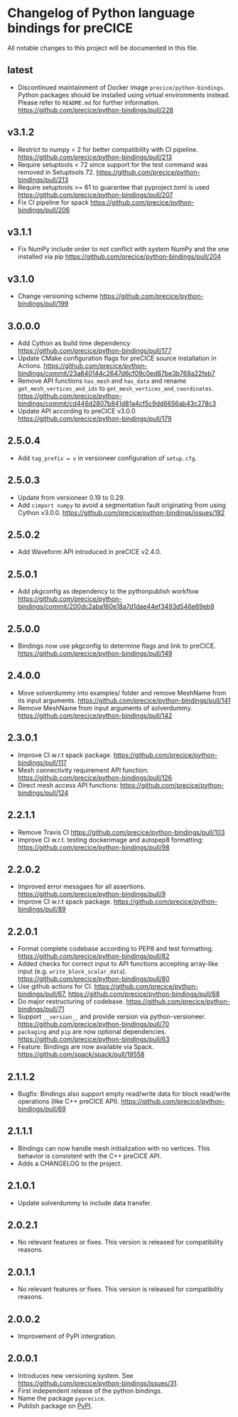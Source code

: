# Changelog of Python language bindings for preCICE

All notable changes to this project will be documented in this file.

## latest

* Discontinued maintainment of Docker image `precice/python-bindings`. Python packages should be installed using virtual environments instead. Please refer to `README.md` for further information. https://github.com/precice/python-bindings/pull/228

## v3.1.2

* Restrict to numpy < 2 for better compatibility with CI pipeline. https://github.com/precice/python-bindings/pull/213
* Require setuptools < 72 since support for the test command was removed in Setuptools 72. https://github.com/precice/python-bindings/pull/213
* Require setuptools >= 61 to guarantee that pyproject.toml is used https://github.com/precice/python-bindings/pull/207
* Fix CI pipeline for spack https://github.com/precice/python-bindings/pull/206

## v3.1.1

* Fix NumPy include order to not conflict with system NumPy and the one installed via pip https://github.com/precice/python-bindings/pull/204

## v3.1.0

* Change versioning scheme https://github.com/precice/python-bindings/pull/199

## 3.0.0.0

* Add Cython as build time dependency https://github.com/precice/python-bindings/pull/177
* Update CMake configuration flags for preCICE source installation in Actions. https://github.com/precice/python-bindings/commit/23a840144c2647d6cf09c0ed87be3b768a22feb7
* Remove API functions `has_mesh` and `has_data` and rename `get_mesh_vertices_and_ids` to `get_mesh_vertices_and_coordinates`. https://github.com/precice/python-bindings/commit/cd446d2807b841d81a4cf5c9dd6656ab43c278c3
* Update API according to preCICE v3.0.0 https://github.com/precice/python-bindings/pull/179

## 2.5.0.4

* Add `tag_prefix = v` in versioneer configuration of `setup.cfg`.

## 2.5.0.3

* Update from versioneer 0.19 to 0.29.
* Add `cimport numpy` to avoid a segmentation fault originating from using Cython v3.0.0. https://github.com/precice/python-bindings/issues/182

## 2.5.0.2

* Add Waveform API introduced in preCICE v2.4.0.

## 2.5.0.1

* Add pkgconfig as dependency to the pythonpublish workflow https://github.com/precice/python-bindings/commit/200dc2aba160e18a7d1dae44ef3493d546e69eb9

## 2.5.0.0

* Bindings now use pkgconfig to determine flags and link to preCICE. https://github.com/precice/python-bindings/pull/149

## 2.4.0.0

* Move solverdummy into examples/ folder and remove MeshName from its input arguments. https://github.com/precice/python-bindings/pull/141
* Remove MeshName from input arguments of solverdummy. https://github.com/precice/python-bindings/pull/142

## 2.3.0.1

* Improve CI w.r.t spack package. https://github.com/precice/python-bindings/pull/117
* Mesh connectivity requirement API function: https://github.com/precice/python-bindings/pull/126
* Direct mesh access API functions: https://github.com/precice/python-bindings/pull/124

## 2.2.1.1

* Remove Travis CI https://github.com/precice/python-bindings/pull/103
* Improve CI w.r.t. testing dockerimage and autopep8 formatting: https://github.com/precice/python-bindings/pull/98

## 2.2.0.2

* Improved error messgaes for all assertions. https://github.com/precice/python-bindings/pull/9
* Improve CI w.r.t spack package. https://github.com/precice/python-bindings/pull/89

## 2.2.0.1

* Format complete codebase according to PEP8 and test formatting. https://github.com/precice/python-bindings/pull/82
* Added checks for correct input to API functions accepting array-like input (e.g. `write_block_scalar_data`). https://github.com/precice/python-bindings/pull/80
* Use github actions for CI. https://github.com/precice/python-bindings/pull/67, https://github.com/precice/python-bindings/pull/68
* Do major restructuring of codebase. https://github.com/precice/python-bindings/pull/71
* Support `__version__` and provide version via python-versioneer. https://github.com/precice/python-bindings/pull/70
* `packaging` and `pip` are now optional dependencies. https://github.com/precice/python-bindings/pull/63
* Feature: Bindings are now available via Spack. https://github.com/spack/spack/pull/19558

## 2.1.1.2

* Bugfix: Bindings also support empty read/write data for block read/write operations (like C++ preCICE API). https://github.com/precice/python-bindings/pull/69

## 2.1.1.1

* Bindings can now handle mesh initialization with no vertices. This behavior is consistent with the C++ preCICE API.
* Adds a CHANGELOG to the project.

## 2.1.0.1

* Update solverdummy to include data transfer.

## 2.0.2.1

* No relevant features or fixes. This version is released for compatibility reasons.

## 2.0.1.1

* No relevant features or fixes. This version is released for compatibility reasons.

## 2.0.0.2

* Improvement of PyPI intergration.

## 2.0.0.1

* Introduces new versioning system. See https://github.com/precice/python-bindings/issues/31.
* First independent release of the python bindings.
* Name the package `pyprecice`.
* Publish package on [PyPI](https://pypi.org/project/pyprecice/).
